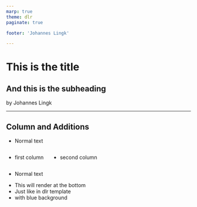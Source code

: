 ```yaml
---
marp: true
theme: dlr
paginate: true

footer: 'Johannes Lingk'

---
```


<!-- _class: title -->


# This is the title
## And this is the subheading 

by Johannes Lingk

---

## Column and Additions

- Normal text

<div class="columns">
<div class="col">

- first column

</div><div class="col">

- second column

</div></div>

- Normal text

<div class="additions">

- This will render at the bottom
- Just like in dlr template
- with blue background

</div>

